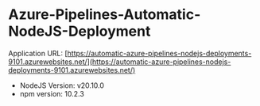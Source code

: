# Azure-Pipelines-Automatic-NodeJS-Deployment

Application URL: [https://automatic-azure-pipelines-nodejs-deployments-9101.azurewebsites.net/](https://automatic-azure-pipelines-nodejs-deployments-9101.azurewebsites.net/)

* NodeJS Version: v20.10.0
* npm version: 10.2.3
